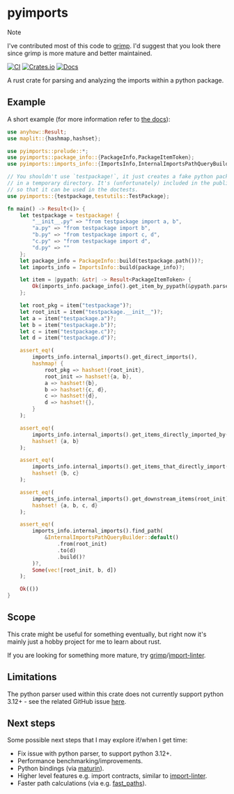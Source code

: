 # pyimports

> [!NOTE]  
> I've contributed most of this code to [grimp](https://github.com/seddonym/grimp/).
> I'd suggest that you look there since grimp is more mature and better maintained.

[![CI](https://github.com/Peter554/pyimports/actions/workflows/ci.yml/badge.svg)](https://github.com/Peter554/pyimports/actions/workflows/ci.yml)
[![Crates.io](https://img.shields.io/crates/v/pyimports.svg)](https://crates.io/crates/pyimports)
[![Docs](https://img.shields.io/badge/Docs-grey)](https://docs.rs/pyimports/)

A rust crate for parsing and analyzing the imports within a python package.

## Example

A short example (for more information refer to [the docs](https://docs.rs/pyimports/)):

```rust
use anyhow::Result;
use maplit::{hashmap,hashset};

use pyimports::prelude::*;
use pyimports::package_info::{PackageInfo,PackageItemToken};
use pyimports::imports_info::{ImportsInfo,InternalImportsPathQueryBuilder};

// You shouldn't use `testpackage!`, it just creates a fake python package
// in a temporary directory. It's (unfortunately) included in the public API
// so that it can be used in the doctests.
use pyimports::{testpackage,testutils::TestPackage};

fn main() -> Result<()> {
    let testpackage = testpackage! {
        "__init__.py" => "from testpackage import a, b",
        "a.py" => "from testpackage import b",
        "b.py" => "from testpackage import c, d",
        "c.py" => "from testpackage import d",
        "d.py" => ""
    };
    let package_info = PackageInfo::build(testpackage.path())?;
    let imports_info = ImportsInfo::build(package_info)?;

    let item = |pypath: &str| -> Result<PackageItemToken> {
        Ok(imports_info.package_info().get_item_by_pypath(&pypath.parse()?).unwrap().token())
    };

    let root_pkg = item("testpackage")?;
    let root_init = item("testpackage.__init__")?;
    let a = item("testpackage.a")?;
    let b = item("testpackage.b")?;
    let c = item("testpackage.c")?;
    let d = item("testpackage.d")?;

    assert_eq!(
        imports_info.internal_imports().get_direct_imports(),
        hashmap! {
            root_pkg => hashset!{root_init},
            root_init => hashset!{a, b},
            a => hashset!{b},
            b => hashset!{c, d},
            c => hashset!{d},
            d => hashset!{},
        }
    );

    assert_eq!(
        imports_info.internal_imports().get_items_directly_imported_by(root_init)?,
        hashset! {a, b}
    );

    assert_eq!(
        imports_info.internal_imports().get_items_that_directly_import(d)?,
        hashset! {b, c}
    );

    assert_eq!(
        imports_info.internal_imports().get_downstream_items(root_init)?,
        hashset! {a, b, c, d}
    );

    assert_eq!(
        imports_info.internal_imports().find_path(
            &InternalImportsPathQueryBuilder::default()
                .from(root_init)
                .to(d)
                .build()?
        )?,
        Some(vec![root_init, b, d])
    );

    Ok(())
}
```

## Scope

This crate might be useful for something eventually, but right now it's mainly just
a hobby project for me to learn about rust.

If you are looking for something more mature, try [grimp](https://github.com/seddonym/grimp/)/[import-linter](https://github.com/seddonym/import-linter).

## Limitations

The python parser used within this crate does not currently support python 3.12+ - see the related GitHub issue [here](https://github.com/RustPython/Parser/issues/125).

## Next steps

Some possible next steps that I may explore if/when I get time:

- Fix issue with python parser, to support python 3.12+.
- Performance benchmarking/improvements.
- Python bindings (via [maturin](https://github.com/PyO3/maturin)).
- Higher level features e.g. import contracts, similar to [import-linter](https://github.com/seddonym/import-linter).
- Faster path calculations (via e.g. [fast_paths](https://github.com/easbar/fast_paths)).
